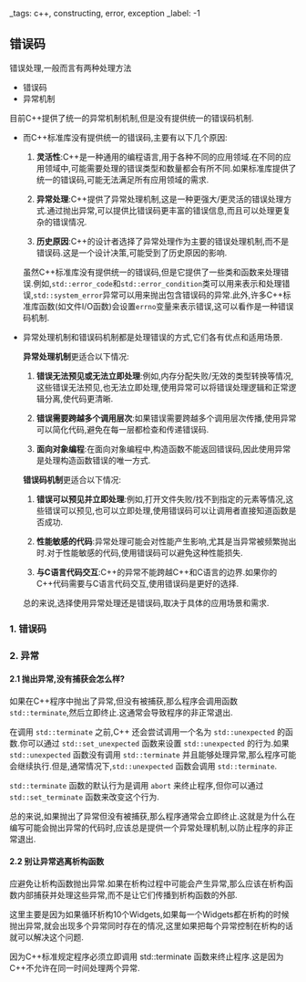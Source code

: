 _tags: c++, constructing, error, exception
_label: -1

## 错误码

错误处理,一般而言有两种处理方法
* 错误码
* 异常机制

目前C++提供了统一的异常机制机制,但是没有提供统一的错误码机制.

* 而C++标准库没有提供统一的错误码,主要有以下几个原因:

  1. **灵活性**:C++是一种通用的编程语言,用于各种不同的应用领域.在不同的应用领域中,可能需要处理的错误类型和数量都会有所不同.如果标准库提供了统一的错误码,可能无法满足所有应用领域的需求.

  2. **异常处理**:C++提供了异常处理机制,这是一种更强大/更灵活的错误处理方式.通过抛出异常,可以提供比错误码更丰富的错误信息,而且可以处理更复杂的错误情况.

  3. **历史原因**:C++的设计者选择了异常处理作为主要的错误处理机制,而不是错误码.这是一个设计决策,可能受到了历史原因的影响.

  虽然C++标准库没有提供统一的错误码,但是它提供了一些类和函数来处理错误.例如,`std::error_code`和`std::error_condition`类可以用来表示和处理错误,`std::system_error`异常可以用来抛出包含错误码的异常.此外,许多C++标准库函数(如文件I/O函数)会设置`errno`变量来表示错误,这可以看作是一种错误码机制.

* 异常处理机制和错误码机制都是处理错误的方式,它们各有优点和适用场景.

    **异常处理机制**更适合以下情况:

    1. **错误无法预见或无法立即处理**:例如,内存分配失败/无效的类型转换等情况,这些错误无法预见,也无法立即处理,使用异常可以将错误处理逻辑和正常逻辑分离,使代码更清晰.

    2. **错误需要跨越多个调用层次**:如果错误需要跨越多个调用层次传播,使用异常可以简化代码,避免在每一层都检查和传递错误码.

    3. **面向对象编程**:在面向对象编程中,构造函数不能返回错误码,因此使用异常是处理构造函数错误的唯一方式.

    **错误码机制**更适合以下情况:

    1. **错误可以预见并立即处理**:例如,打开文件失败/找不到指定的元素等情况,这些错误可以预见,也可以立即处理,使用错误码可以让调用者直接知道函数是否成功.

    2. **性能敏感的代码**:异常处理可能会对性能产生影响,尤其是当异常被频繁抛出时.对于性能敏感的代码,使用错误码可以避免这种性能损失.

    3. **与C语言代码交互**:C++的异常不能跨越C++和C语言的边界.如果你的C++代码需要与C语言代码交互,使用错误码是更好的选择.

    总的来说,选择使用异常处理还是错误码,取决于具体的应用场景和需求.

### 1. 错误码

### 2. 异常

#### 2.1 抛出异常,没有捕获会怎么样?
如果在C++程序中抛出了异常,但没有被捕获,那么程序会调用函数 `std::terminate`,然后立即终止.这通常会导致程序的非正常退出.

在调用 `std::terminate` 之前,C++ 还会尝试调用一个名为 `std::unexpected` 的函数.你可以通过 `std::set_unexpected` 函数来设置 `std::unexpected` 的行为.如果 `std::unexpected` 函数没有调用 `std::terminate` 并且能够处理异常,那么程序可能会继续执行.但是,通常情况下,`std::unexpected` 函数会调用 `std::terminate`.

`std::terminate` 函数的默认行为是调用 `abort` 来终止程序,但你可以通过 `std::set_terminate` 函数来改变这个行为.

总的来说,如果抛出了异常但没有被捕获,那么程序通常会立即终止.这就是为什么在编写可能会抛出异常的代码时,应该总是提供一个异常处理机制,以防止程序的非正常退出.

#### 2.2 别让异常逃离析构函数
应避免让析构函数抛出异常.如果在析构过程中可能会产生异常,那么应该在析构函数内部捕获并处理这些异常,而不是让它们传播到析构函数的外部.

这里主要是因为如果循环析构10个Widgets,如果每一个Widgets都在析构的时候抛出异常,就会出现多个异常同时存在的情况,这里如果把每个异常控制在析构的话就可以解决这个问题.

因为C++标准规定程序必须立即调用 std::terminate 函数来终止程序.这是因为C++不允许在同一时间处理两个异常.

